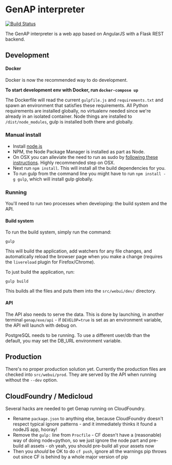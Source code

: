 
# GenAP interpreter

[![Build Status](http://188.166.24.68:4567/buildStatus/icon?job=genap)](http://188.166.24.68:4567/job/genap/)

The GenAP interpreter is a web app based on AngularJS with a Flask REST backend.

## Development

#### Docker

Docker is now the recommended way to do development.

**To start development env with Docker, run `docker-compose up`**

The Dockerfile will read the current `gulpfile.js` and `requirements.txt` and spawn an environment that satisfies these requirements. All Python requirements are installed globally, no virtualenv needed since we're already in an isolated container. Node things are installed to `/dist/node_modules`, gulp is installed both there and globally.


### Manual install

 - Install [node.js](https://nodejs.org/download/)
 - NPM, the Node Package Manager is installed as part as Node.
 - On OSX you can alleviate the need to run as sudo by [following these instructions](https://github.com/sindresorhus/guides/blob/master/npm-global-without-sudo.md). Highly recommended step on OSX.
 - Next run `npm install`. This will install all the build dependencies for you.
 - To run gulp from the command line you might have to run `npm install -g gulp`, which will install gulp globally.

### Running

You'll need to run two processes when developing: the build system and the API.

#### Build system

To run the build system, simply run the command:
```
gulp
```

This will build the application, add watchers for any file changes, and automatically reload the browser page when you make a change (requires the `livereload` plugin for Firefox/Chrome).

To just build the application, run:
```
gulp build
```

This builds all the files and puts them into the `src/webui/dev/` directory.

#### API

The API also needs to serve the data.
This is done by launching, in another terminal `genap/exe/api` - if `DEVELOP=true` is set as an environment variable, the API will launch with debug on.

PostgreSQL needs to be running. To use a different user/db than the default, you may set the DB_URL environment variable.

## Production

There's no proper production solution yet. Currently the production files are checked into `src/webui/prod`. They are served by the API when running without the `--dev` option.

## CloudFoundry / Medicloud

Several hacks are needed to get Genap running on CloudFoundry.

- Rename `package.json` to anything else, because CloudFoundry doesn't respect typical ignore patterns - and it immediately thinks it found a nodeJS app, hooray!
- Remove the `gulp:` line from `Procfile` - CF doesn't have a (reasonable) way of doing node+python, so we just ignore the node part and pre-build all assets - oh yeah, you should pre-build all your assets now
- Then you *should* be OK to do `cf push`, ignore all the warnings pip throws out since CF is behind by a whole major version of pip
